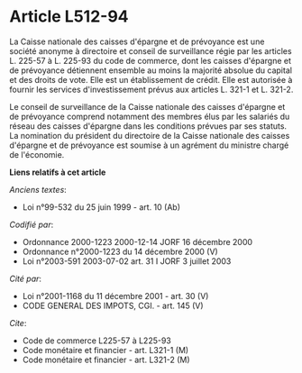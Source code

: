 # Article L512-94

La Caisse nationale des caisses d'épargne et de prévoyance est une société anonyme à directoire et conseil de surveillance
régie par les articles L. 225-57 à L. 225-93 du code de commerce, dont les caisses d'épargne et de prévoyance détiennent
ensemble au moins la majorité absolue du capital et des droits de vote. Elle est un établissement de crédit. Elle est
autorisée à fournir les services d'investissement prévus aux articles L. 321-1 et L. 321-2.

Le conseil de surveillance de la Caisse nationale des caisses d'épargne et de prévoyance comprend notamment des membres élus
par les salariés du réseau des caisses d'épargne dans les conditions prévues par ses statuts. La nomination du président du
directoire de la Caisse nationale des caisses d'épargne et de prévoyance est soumise à un agrément du ministre chargé de
l'économie.

**Liens relatifs à cet article**

_Anciens textes_:

  - Loi n°99-532 du 25 juin 1999 - art. 10 (Ab)

_Codifié par_:

  - Ordonnance 2000-1223 2000-12-14 JORF 16 décembre 2000
  - Ordonnance n°2000-1223 du 14 décembre 2000 (V)
  - Loi n°2003-591 2003-07-02 art. 31 I JORF 3 juillet 2003

_Cité par_:

  - Loi n°2001-1168 du 11 décembre 2001 - art. 30 (V)
  - CODE GENERAL DES IMPOTS, CGI. - art. 145 (V)

_Cite_:

  - Code de commerce L225-57 à L225-93
  - Code monétaire et financier - art. L321-1 (M)
  - Code monétaire et financier - art. L321-2 (M)
